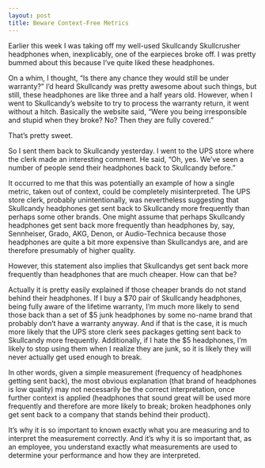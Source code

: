 ```yaml
---
layout: post
title: Beware Context-Free Metrics
---
```

Earlier this week I was taking off my well-used Skullcandy Skullcrusher headphones when, inexplicably, one of the earpieces broke off.  I was pretty bummed about this because I’ve quite liked these headphones.

On a whim, I thought, “Is there any chance they would still be under warranty?”  I’d heard Skullcandy was pretty awesome about such things, but still, these headphones are like three and a half years old.  However, when I went to Skullcandy’s website to try to process the warranty return, it went without a hitch.  Basically the website said, “Were you being irresponsible and stupid when they broke?  No?  Then they are fully covered.”

That’s pretty sweet.

So I sent them back to Skullcandy yesterday.  I went to the UPS store where the clerk made an interesting comment.  He said, “Oh, yes.  We’ve seen a number of people send their headphones back to Skullcandy before.”

It occurred to me that this was potentially an example of how a single metric, taken out of context, could be completely misinterpreted.  The UPS store clerk, probably unintentionally, was nevertheless suggesting that Skullcandy headphones get sent back to Skullcandy more frequently than perhaps some other brands.  One might assume that perhaps Skullcandy headphones get sent back more frequently than headphones by, say, Sennheiser, Grado, AKG, Denon, or Audio-Technica because those headphones are quite a bit more expensive than Skullcandys are, and are therefore presumably of higher quality.

However, this statement also implies that Skullcandys get sent back more frequently than headphones that are much cheaper.  How can that be?

Actually it is pretty easily explained if those cheaper brands do not stand behind their headphones.  If I buy a $70 pair of Skullcandy headphones, being fully aware of the lifetime warranty, I’m much more likely to send those back than a set of $5 junk headphones by some no-name brand that probably don’t have a warranty anyway.  And if that is the case, it is much more likely that the UPS store clerk sees packages getting sent back to Skullcandy more frequently.  Additionally, if I hate the $5 headphones, I’m likely to stop using them when I realize they are junk, so it is likely they will never actually get used enough to break.

In other words, given a simple measurement (frequency of headphones getting sent back), the most obvious explanation (that brand of headphones is low quality) may not necessarily be the correct interpretation, once further context is applied (headphones that sound great will be used more frequently and therefore are more likely to break; broken headphones only get sent back to a company that stands behind their product).

It’s why it is so important to known exactly what you are measuring and to interpret the measurement correctly.  And it’s why it is so important that, as an employee, you understand exactly what measurements are used to determine your performance and how they are interpreted.